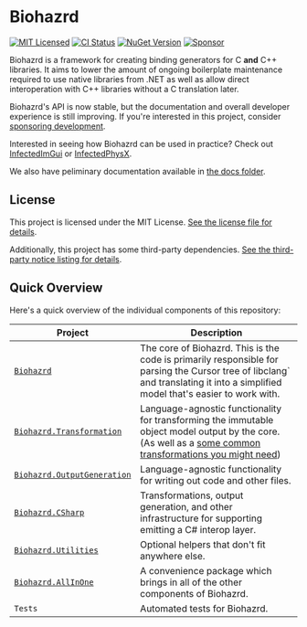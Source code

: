 # Biohazrd

[![MIT Licensed](https://img.shields.io/github/license/mochilibraries/biohazrd?style=flat-square)](LICENSE.txt)
[![CI Status](https://img.shields.io/github/workflow/status/mochilibraries/biohazrd/Biohazrd/main?style=flat-square&label=CI)](https://github.com/MochiLibraries/Biohazrd/actions?query=workflow%3ABiohazrd+branch%3Amain)
[![NuGet Version](https://img.shields.io/nuget/v/Biohazrd?style=flat-square)](https://www.nuget.org/packages/Biohazrd/)
[![Sponsor](https://img.shields.io/badge/sponsor-%E2%9D%A4-lightgrey?logo=github&style=flat-square)](https://github.com/sponsors/PathogenDavid)

Biohazrd is a framework for creating binding generators for C **and** C++ libraries. It aims to lower the amount of ongoing boilerplate maintenance required to use native libraries from .NET as well as allow direct interoperation with C++ libraries without a C translation later.

Biohazrd's API is now stable, but the documentation and overall developer experience is still improving. If you're interested in this project, consider [sponsoring development](https://github.com/sponsors/PathogenDavid).

Interested in seeing how Biohazrd can be used in practice? Check out [InfectedImGui](https://github.com/InfectedLibraries/InfectedImGui) or [InfectedPhysX](https://github.com/InfectedLibraries/InfectedPhysX).

We also have peliminary documentation available in [the docs folder](docs/).

## License

This project is licensed under the MIT License. [See the license file for details](LICENSE.txt).

Additionally, this project has some third-party dependencies. [See the third-party notice listing for details](THIRD-PARTY-NOTICES.md).

## Quick Overview

Here's a quick overview of the individual components of this repository:

| Project | Description |
|---------|-------------|
| [`Biohazrd`](https://www.nuget.org/packages/Biohazrd.Core/) | The core of Biohazrd. This is the code is primarily responsible for parsing the Cursor tree of libclang` and translating it into a simplified model that's easier to work with.
| [`Biohazrd.Transformation`](https://www.nuget.org/packages/Biohazrd.Transformation/) | Language-agnostic functionality for transforming the immutable object model output by the core. (As well as a [some common transformations you might need](docs/BuiltInTransformations/))
| [`Biohazrd.OutputGeneration`](https://www.nuget.org/packages/Biohazrd.OutputGeneration/) | Language-agnostic functionality for writing out code and other files.
| [`Biohazrd.CSharp`](https://www.nuget.org/packages/Biohazrd.CSharp/) | Transformations, output generation, and other infrastructure for supporting emitting a C# interop layer.
| [`Biohazrd.Utilities`](https://www.nuget.org/packages/Biohazrd.Utilities/) | Optional helpers that don't fit anywhere else.
| [`Biohazrd.AllInOne`](https://www.nuget.org/packages/Biohazrd/) | A convenience package which brings in all of the other components of Biohazrd.
| `Tests` | Automated tests for Biohazrd.
